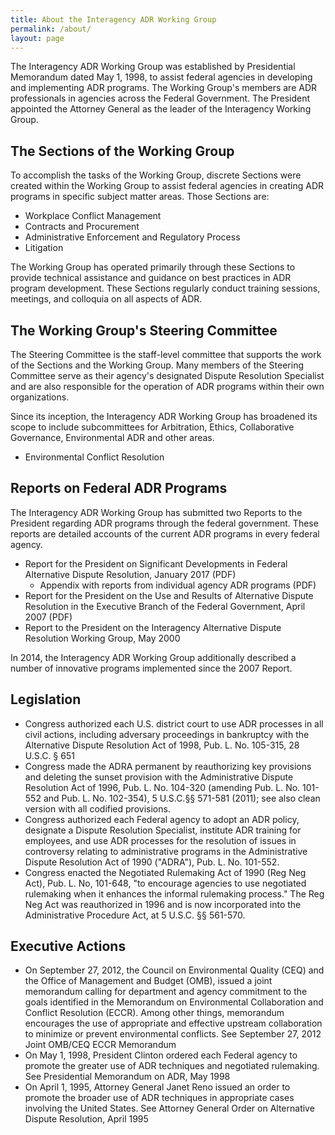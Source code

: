 ```yaml
---
title: About the Interagency ADR Working Group
permalink: /about/
layout: page
---
```


The Interagency ADR Working Group was established by Presidential Memorandum dated May 1, 1998, to assist federal agencies in developing and implementing ADR programs. The Working Group's members are ADR professionals in agencies across the Federal Government.  The President appointed the Attorney General as the leader of the Interagency Working Group.

## The Sections of the Working Group

To accomplish the tasks of the Working Group, discrete Sections were created within the Working Group to assist federal agencies in creating ADR programs in specific subject matter areas. Those Sections are:

* Workplace Conflict Management
* Contracts and Procurement
* Administrative Enforcement and Regulatory Process
* Litigation

The Working Group has operated primarily through these Sections to provide technical assistance and guidance on best practices in ADR program development. These Sections regularly conduct training sessions, meetings, and colloquia on all aspects of ADR.

## The Working Group's Steering Committee

The Steering Committee is the staff-level committee that supports the work of the Sections and the Working Group. Many members of the Steering Committee serve as their agency's designated Dispute Resolution Specialist and are also responsible for the operation of ADR programs within their own organizations.

Since its inception, the Interagency ADR Working Group has broadened its scope to include subcommittees for Arbitration, Ethics, Collaborative Governance, Environmental ADR and other areas.

* Environmental Conflict Resolution

## Reports on Federal ADR Programs

The Interagency ADR Working Group has submitted two Reports to the President regarding ADR programs through the federal government.  These reports are detailed accounts of the current ADR programs in every federal agency.

* Report for the President on Significant Developments in Federal Alternative Dispute Resolution, January 2017 (PDF)
    * Appendix with reports from individual agency ADR programs (PDF)
* Report for the President on the Use and Results of Alternative Dispute Resolution in the Executive Branch of the Federal Government, April 2007 (PDF)
* Report to the President on the Interagency Alternative Dispute Resolution Working Group, May 2000

In 2014, the Interagency ADR Working Group additionally described a number of innovative programs implemented since the 2007 Report.

## Legislation

* Congress authorized each U.S. district court to use ADR processes in all civil actions, including adversary proceedings in bankruptcy with the Alternative Dispute Resolution Act of 1998, Pub. L. No. 105-315, 28 U.S.C. § 651
* Congress made the ADRA permanent by reauthorizing key provisions and deleting the sunset provision with the Administrative Dispute Resolution Act of 1996, Pub. L. No. 104-320 (amending Pub. L. No. 101-552 and Pub. L. No. 102-354), 5 U.S.C.§§ 571-581 (2011); see also clean version with all codified provisions.
* Congress authorized each Federal agency to adopt an ADR policy, designate a Dispute Resolution Specialist, institute ADR training for employees, and use ADR processes for the resolution of issues in controversy relating to administrative programs in the Administrative Dispute Resolution Act of 1990 ("ADRA"), Pub. L. No. 101-552.
* Congress enacted the Negotiated Rulemaking Act of 1990 (Reg Neg Act), Pub. L. No, 101-648, "to encourage agencies to use negotiated rulemaking when it enhances the informal rulemaking process." The Reg Neg Act was reauthorized in 1996 and is now incorporated into the Administrative Procedure Act, at 5 U.S.C. §§ 561-570.

## Executive Actions

* On September 27, 2012, the Council on Environmental Quality (CEQ) and the Office of Management and Budget (OMB), issued a joint memorandum calling for department and agency commitment to the goals identified in the Memorandum on Environmental Collaboration and Conflict Resolution (ECCR). Among other things, memorandum encourages the use of appropriate and effective upstream collaboration to minimize or prevent environmental conflicts. See September 27, 2012 Joint OMB/CEQ ECCR Memorandum
* On May 1, 1998, President Clinton ordered each Federal agency to promote the greater use of ADR techniques and negotiated rulemaking. See Presidential Memorandum on ADR, May 1998
* On April 1, 1995, Attorney General Janet Reno issued an order to promote the broader use of ADR techniques in appropriate cases involving the United States. See Attorney General Order on Alternative Dispute Resolution, April 1995
